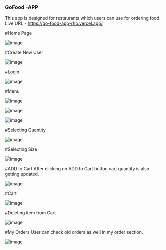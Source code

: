 ### GoFood -APP

This app is designed for restaurants which users can use for ordering food.
<br/>
Live URL - https://go-food-app-rho.vercel.app/

#Home Page


![image](https://github.com/user-attachments/assets/11dbca0d-147b-4e70-a198-94a4d92f4591)

#Create New User

![image](https://github.com/user-attachments/assets/cc7ac755-a3ed-4b83-bc44-1b6415859ba8)

#Login

![image](https://github.com/user-attachments/assets/cd993d02-80c0-4b29-b6a0-ec5872e9cb29)


#Menu

![image](https://github.com/user-attachments/assets/8731446f-458d-4f60-ba58-7fe12d6129d3)

![image](https://github.com/user-attachments/assets/33ec3ff9-83ff-495f-afab-631a8591bb6d)

![image](https://github.com/user-attachments/assets/2e331d47-2c82-4e05-b985-66d4c24ed9f0)

#Selecting Quantity

![image](https://github.com/user-attachments/assets/515b4e5a-d510-467b-af9c-92cfe90bdd42)

#Selecting Size

![image](https://github.com/user-attachments/assets/5c2a53de-d479-438e-a16d-8d8263aea777)

#ADD to Cart
After clicking on ADD to Cart button cart quantity is also getting updated.

![image](https://github.com/user-attachments/assets/0c415169-1c71-4e91-8dc9-0047348a8723)

#Cart

![image](https://github.com/user-attachments/assets/94d412f8-5ac5-4c65-90d1-e912b524c70b)

#Deleting item from Cart

![image](https://github.com/user-attachments/assets/02c122ba-e0c8-4b82-9c1d-f9f8134fef08)


#My Orders
User can check old orders as well in my order section.

![image](https://github.com/user-attachments/assets/1d5521df-368b-43c5-8b91-b875e5b84623)








